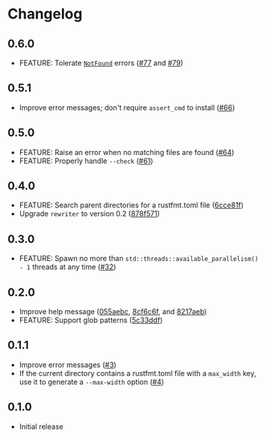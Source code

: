 # Changelog

## 0.6.0

- FEATURE: Tolerate [`NotFound`](https://doc.rust-lang.org/std/io/enum.ErrorKind.html#variant.NotFound) errors ([#77](https://github.com/smoelius/rustdoc-prettier/pull/77) and [#79](https://github.com/smoelius/rustdoc-prettier/pull/79))

## 0.5.1

- Improve error messages; don't require `assert_cmd` to install ([#66](https://github.com/smoelius/rustdoc-prettier/pull/66))

## 0.5.0

- FEATURE: Raise an error when no matching files are found ([#64](https://github.com/smoelius/rustdoc-prettier/pull/64))
- FEATURE: Properly handle `--check` ([#61](https://github.com/smoelius/rustdoc-prettier/pull/61))

## 0.4.0

- FEATURE: Search parent directories for a rustfmt.toml file ([6cce81f](https://github.com/smoelius/rustdoc-prettier/commit/6cce81f36a307dd66e7c40427f2ce7fde0a4c2b3))
- Upgrade `rewriter` to version 0.2 ([878f571](https://github.com/smoelius/rustdoc-prettier/commit/878f571073d5075122778fda12aaced76939adf5))

## 0.3.0

- FEATURE: Spawn no more than `std::threads::available_parallelism() - 1` threads at any time ([#32](https://github.com/smoelius/rustdoc-prettier/pull/32))

## 0.2.0

- Improve help message ([055aebc](https://github.com/smoelius/rustdoc-prettier/commit/055aebccef6a09ee5ac0ef14383f592a23bf6360), [8cf6c6f](https://github.com/smoelius/rustdoc-prettier/commit/8cf6c6f26fe8a4346a5b0569ede4552ae61f89f8), and [8217aeb](https://github.com/smoelius/rustdoc-prettier/commit/8217aebcd2d230276e67e42257a6b9d345451d67))
- FEATURE: Support glob patterns ([5c33ddf](https://github.com/smoelius/rustdoc-prettier/commit/5c33ddfde42e8d807a9b553748a0b89b99df7e71))

## 0.1.1

- Improve error messages ([#3](https://github.com/smoelius/rustdoc-prettier/pull/3))
- If the current directory contains a rustfmt.toml file with a `max_width` key, use it to generate a `--max-width` option ([#4](https://github.com/smoelius/rustdoc-prettier/pull/4))

## 0.1.0

- Initial release

